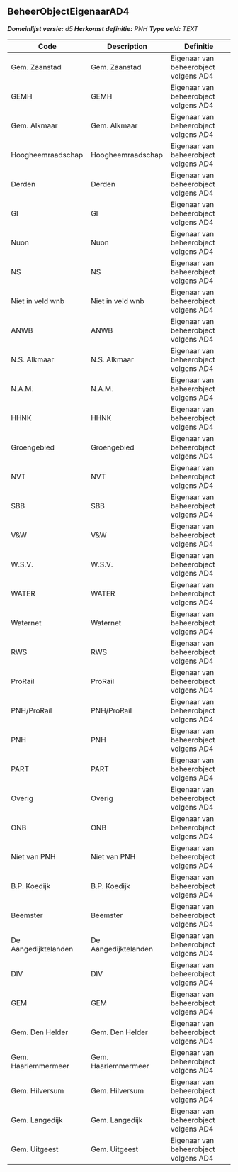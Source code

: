 ﻿## BeheerObjectEigenaarAD4

*__Domeinlijst versie:__ d5*
*__Herkomst definitie:__ PNH*
*__Type veld:__ TEXT*

|__Code__ |__Description__ |__Definitie__	|
|	---	|	---	|   ---	| 
| Gem. Zaanstad | Gem. Zaanstad | Eigenaar van beheerobject volgens AD4 |
| GEMH | GEMH | Eigenaar van beheerobject volgens AD4 |
| Gem. Alkmaar | Gem. Alkmaar | Eigenaar van beheerobject volgens AD4 |
| Hoogheemraadschap | Hoogheemraadschap | Eigenaar van beheerobject volgens AD4 |
| Derden | Derden | Eigenaar van beheerobject volgens AD4 |
| GI | GI | Eigenaar van beheerobject volgens AD4 |
| Nuon | Nuon | Eigenaar van beheerobject volgens AD4 |
| NS | NS | Eigenaar van beheerobject volgens AD4 |
| Niet in veld wnb | Niet in veld wnb | Eigenaar van beheerobject volgens AD4 |
| ANWB | ANWB | Eigenaar van beheerobject volgens AD4 |
| N.S. Alkmaar | N.S. Alkmaar | Eigenaar van beheerobject volgens AD4 |
| N.A.M. | N.A.M. | Eigenaar van beheerobject volgens AD4 |
| HHNK | HHNK | Eigenaar van beheerobject volgens AD4 |
| Groengebied | Groengebied | Eigenaar van beheerobject volgens AD4 |
| NVT | NVT | Eigenaar van beheerobject volgens AD4 |
| SBB | SBB | Eigenaar van beheerobject volgens AD4 |
| V&W | V&W | Eigenaar van beheerobject volgens AD4 |
| W.S.V. | W.S.V. | Eigenaar van beheerobject volgens AD4 |
| WATER | WATER | Eigenaar van beheerobject volgens AD4 |
| Waternet | Waternet | Eigenaar van beheerobject volgens AD4 |
| RWS | RWS | Eigenaar van beheerobject volgens AD4 |
| ProRail | ProRail | Eigenaar van beheerobject volgens AD4 |
| PNH/ProRail | PNH/ProRail | Eigenaar van beheerobject volgens AD4 |
| PNH | PNH | Eigenaar van beheerobject volgens AD4 |
| PART | PART | Eigenaar van beheerobject volgens AD4 |
| Overig | Overig | Eigenaar van beheerobject volgens AD4 |
| ONB | ONB | Eigenaar van beheerobject volgens AD4 |
| Niet van PNH | Niet van PNH | Eigenaar van beheerobject volgens AD4 |
| B.P. Koedijk | B.P. Koedijk | Eigenaar van beheerobject volgens AD4 |
| Beemster | Beemster | Eigenaar van beheerobject volgens AD4 |
| De Aangedijktelanden | De Aangedijktelanden | Eigenaar van beheerobject volgens AD4 |
| DIV | DIV | Eigenaar van beheerobject volgens AD4 |
| GEM | GEM | Eigenaar van beheerobject volgens AD4 |
| Gem. Den Helder | Gem. Den Helder | Eigenaar van beheerobject volgens AD4 |
| Gem. Haarlemmermeer | Gem. Haarlemmermeer | Eigenaar van beheerobject volgens AD4 |
| Gem. Hilversum | Gem. Hilversum | Eigenaar van beheerobject volgens AD4 |
| Gem. Langedijk | Gem. Langedijk | Eigenaar van beheerobject volgens AD4 |
| Gem. Uitgeest | Gem. Uitgeest | Eigenaar van beheerobject volgens AD4 |
